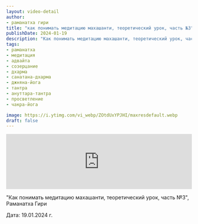 ```yaml
---
layout: video-detail
author:
- раманатха гири
title: "как понимать медитацию махашанти, теоретический урок, часть №3"
publishDate: 2024-01-19
description: "Как понимать медитацию махашанти, теоретический урок, часть №3, Раманатха Гири  Дата  19.01.2024 г."
tags: 
- раманатха
- медитация
- адвайта
- созерцание
- дхарма
- санатана-дхарма
- джняна-йога
- тантра
- ануттара-тантра
- просветление
- чакра-йога

image: https://i.ytimg.com/vi_webp/ZOtdUxYPJHI/maxresdefault.webp
draft: false
---
```


<iframe width="100%" src="https://www.youtube.com/embed/ZOtdUxYPJHI" frameborder="0" allowfullscreen=""></iframe> 

 "Как понимать медитацию махашанти, теоретический урок, часть №3", Раманатха Гири

 Дата: 19.01.2024 г.

  

 